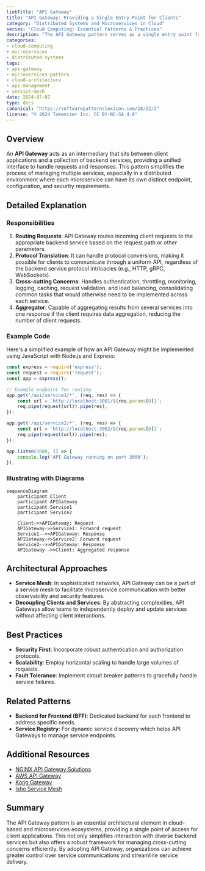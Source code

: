 ```yaml
---
linkTitle: "API Gateway"
title: "API Gateway: Providing a Single Entry Point for Clients"
category: "Distributed Systems and Microservices in Cloud"
series: "Cloud Computing: Essential Patterns & Practices"
description: "The API Gateway pattern serves as a single entry point for client applications to interact with multiple microservices. It abstracts the complexity of maintaining multiple endpoints and provides a cohesive interface to manage cross-cutting concerns such as authentication, logging, and rate limiting."
categories:
- cloud-computing
- microservices
- distributed-systems
tags:
- api-gateway
- microservices-pattern
- cloud-architecture
- api-management
- service-mesh
date: 2024-07-07
type: docs
canonical: "https://softwarepatternslexicon.com/18/22/2"
license: "© 2024 Tokenizer Inc. CC BY-NC-SA 4.0"
---
```


## Overview

An **API Gateway** acts as an intermediary that sits between client applications and a collection of backend services, providing a unified interface to handle requests and responses. This pattern simplifies the process of managing multiple services, especially in a distributed environment where each microservice can have its own distinct endpoint, configuration, and security requirements.

## Detailed Explanation

### Responsibilities

1. **Routing Requests**: API Gateway routes incoming client requests to the appropriate backend service based on the request path or other parameters.
2. **Protocol Translation**: It can handle protocol conversions, making it possible for clients to communicate through a uniform API, regardless of the backend service protocol intricacies (e.g., HTTP, gRPC, WebSockets).
3. **Cross-cutting Concerns**: Handles authentication, throttling, monitoring, logging, caching, request validation, and load balancing, consolidating common tasks that would otherwise need to be implemented across each service.
4. **Aggregator**: Capable of aggregating results from several services into one response if the client requires data aggregation, reducing the number of client requests.

### Example Code

Here's a simplified example of how an API Gateway might be implemented using JavaScript with Node.js and Express:

```javascript
const express = require('express');
const request = require('request');
const app = express();

// Example endpoint for routing
app.get('/api/service1/*', (req, res) => {
    const url = `http://localhost:3001/${req.params[0]}`;
    req.pipe(request(url)).pipe(res);
});

app.get('/api/service2/*', (req, res) => {
    const url = `http://localhost:3002/${req.params[0]}`;
    req.pipe(request(url)).pipe(res);
});

app.listen(3000, () => {
    console.log('API Gateway running on port 3000');
});
```

### Illustrating with Diagrams

```mermaid
sequenceDiagram
    participant Client
    participant APIGateway
    participant Service1
    participant Service2

    Client->>APIGateway: Request
    APIGateway->>Service1: Forward request
    Service1-->>APIGateway: Response
    APIGateway->>Service2: Forward request
    Service2-->>APIGateway: Response
    APIGateway-->>Client: Aggregated response
```

## Architectural Approaches

- **Service Mesh**: In sophisticated networks, API Gateway can be a part of a service mesh to facilitate microservice communication with better observability and security features.
- **Decoupling Clients and Services**: By abstracting complexities, API Gateways allow teams to independently deploy and update services without affecting client interactions.

## Best Practices

- **Security First**: Incorporate robust authentication and authorization protocols.
- **Scalability**: Employ horizontal scaling to handle large volumes of requests.
- **Fault Tolerance**: Implement circuit breaker patterns to gracefully handle service failures.

## Related Patterns

- **Backend for Frontend (BFF)**: Dedicated backend for each frontend to address specific needs.
- **Service Registry**: For dynamic service discovery which helps API Gateways to manage service endpoints.

## Additional Resources

- [NGINX API Gateway Solutions](https://www.nginx.com/api-gateway/)
- [AWS API Gateway](https://aws.amazon.com/api-gateway/)
- [Kong Gateway](https://konghq.com/api-gateway/)
- [Istio Service Mesh](https://istio.io/)

## Summary

The API Gateway pattern is an essential architectural element in cloud-based and microservices ecosystems, providing a single point of access for client applications. This not only simplifies interaction with diverse backend services but also offers a robust framework for managing cross-cutting concerns efficiently. By adopting API Gateway, organizations can achieve greater control over service communications and streamline service delivery.
